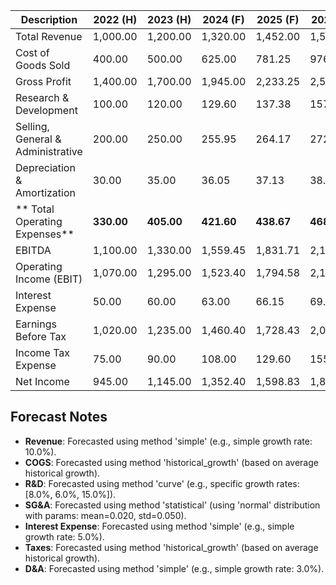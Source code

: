| Description                           |   2022 (H) |   2023 (H) |   2024 (F) |   2025 (F) |   2026 (F) |
| ------------------------------------- | ---------- | ---------- | ---------- | ---------- | ---------- |
|     Total Revenue                     |   1,000.00 |   1,200.00 |   1,320.00 |   1,452.00 |   1,597.20 |
|     Cost of Goods Sold                |     400.00 |     500.00 |     625.00 |     781.25 |     976.56 |
|     Gross Profit                      |   1,400.00 |   1,700.00 |   1,945.00 |   2,233.25 |   2,573.76 |
|     Research & Development            |     100.00 |     120.00 |     129.60 |     137.38 |     157.98 |
|     Selling, General & Administrative |     200.00 |     250.00 |     255.95 |     264.17 |     272.41 |
|     Depreciation & Amortization       |      30.00 |      35.00 |      36.05 |      37.13 |      38.25 |
| **    Total Operating Expenses**      | **330.00** | **405.00** | **421.60** | **438.67** | **468.63** |
|     EBITDA                            |   1,100.00 |   1,330.00 |   1,559.45 |   1,831.71 |   2,143.37 |
|     Operating Income (EBIT)           |   1,070.00 |   1,295.00 |   1,523.40 |   1,794.58 |   2,105.13 |
|     Interest Expense                  |      50.00 |      60.00 |      63.00 |      66.15 |      69.46 |
|     Earnings Before Tax               |   1,020.00 |   1,235.00 |   1,460.40 |   1,728.43 |   2,035.67 |
|     Income Tax Expense                |      75.00 |      90.00 |     108.00 |     129.60 |     155.52 |
|     Net Income                        |     945.00 |   1,145.00 |   1,352.40 |   1,598.83 |   1,880.15 |

## Forecast Notes
- **Revenue**: Forecasted using method 'simple' (e.g., simple growth rate: 10.0%).
- **COGS**: Forecasted using method 'historical_growth' (based on average historical growth).
- **R&D**: Forecasted using method 'curve' (e.g., specific growth rates: [8.0%, 6.0%, 15.0%]).
- **SG&A**: Forecasted using method 'statistical' (using 'normal' distribution with params: mean=0.020, std=0.050).
- **Interest Expense**: Forecasted using method 'simple' (e.g., simple growth rate: 5.0%).
- **Taxes**: Forecasted using method 'historical_growth' (based on average historical growth).
- **D&A**: Forecasted using method 'simple' (e.g., simple growth rate: 3.0%).